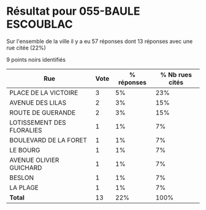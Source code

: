 # Résultat pour 055-BAULE ESCOUBLAC

Sur l'ensemble de la ville il y a eu 57 réponses dont 13 réponses avec une rue citée (22%)

9 points noirs identifiés

| Rue | Vote | % réponses | % Nb rues cités|
|-----|------|------------|----------------|
| PLACE DE LA VICTOIRE | 3 | 5% | 23%|
| AVENUE DES LILAS | 2 | 3% | 15%|
| ROUTE DE GUERANDE | 2 | 3% | 15%|
| LOTISSEMENT DES FLORALIES | 1 | 1% | 7%|
| BOULEVARD DE LA FORET | 1 | 1% | 7%|
| LE BOURG | 1 | 1% | 7%|
| AVENUE OLIVIER GUICHARD | 1 | 1% | 7%|
| BESLON | 1 | 1% | 7%|
| LA PLAGE | 1 | 1% | 7%|
| **Total** | 13 | 22% | 100%|
